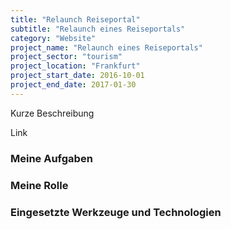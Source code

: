 ```yaml
---
title: "Relaunch Reiseportal"
subtitle: "Relaunch eines Reiseportals"
category: "Website"
project_name: "Relaunch eines Reiseportals"
project_sector: "tourism"
project_location: "Frankfurt"
project_start_date: 2016-10-01
project_end_date: 2017-01-30
---
```


Kurze Beschreibung

Link

### Meine Aufgaben

### Meine Rolle

### Eingesetzte Werkzeuge und Technologien